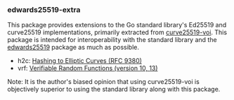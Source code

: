 ### edwards25519-extra

This package provides extensions to the Go standard library's Ed25519 and
curve25519 implementations, primarily extracted from [curve25519-voi][1].
This package is intended for interoperability with the standard library
and the [edwards25519][2] package as much as possible.

 * h2c: [Hashing to Elliptic Curves (RFC 9380)][3]
 * vrf: [Verifiable Random Functions (version 10, 13)][4]

Note: It is the author's biased opinion that using curve25519-voi is
objectively superior to using the standard library along with this
package.

[1]: https://github.com/oasisprotocol/curve25519-voi
[2]: https://filippo.io/edwards25519
[3]: https://datatracker.ietf.org/doc/rfc9380/
[4]: https://datatracker.ietf.org/doc/draft-irtf-cfrg-vrf/
